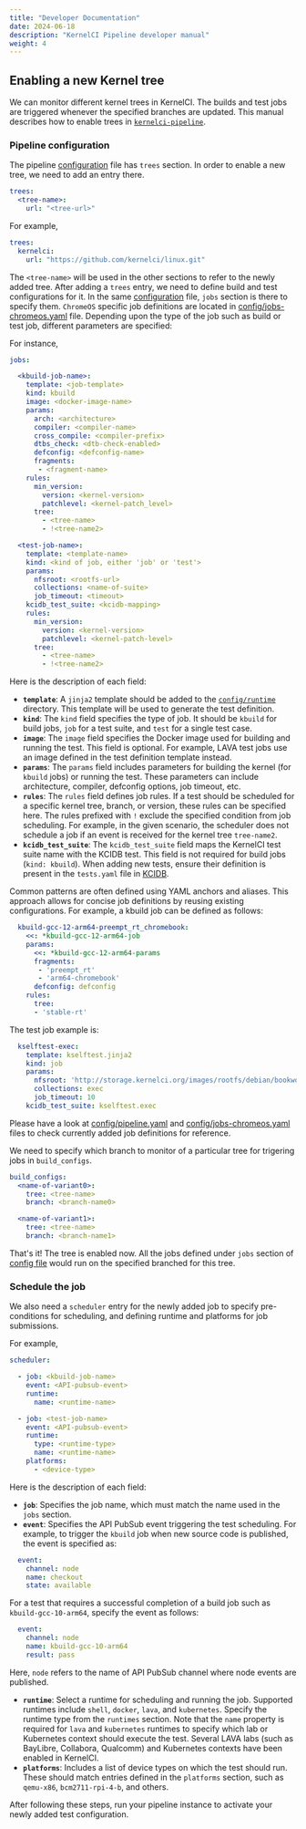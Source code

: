 ```yaml
---
title: "Developer Documentation"
date: 2024-06-18
description: "KernelCI Pipeline developer manual"
weight: 4
---
```


## Enabling a new Kernel tree

We can monitor different kernel trees in KernelCI. The builds and test jobs are triggered whenever the specified branches are updated.
This manual describes how to enable trees in [`kernelci-pipeline`](https://github.com/kernelci/kernelci-pipeline.git).


### Pipeline configuration
The pipeline [configuration](https://github.com/kernelci/kernelci-pipeline/blob/main/config/pipeline.yaml) file has `trees` section.
In order to enable a new tree, we need to add an entry there.

```yaml
trees:
  <tree-name>:
    url: "<tree-url>"
```
For example,
```yaml
trees:
  kernelci:
    url: "https://github.com/kernelci/linux.git"
```

The `<tree-name>` will be used in the other sections to refer to the newly added tree.
After adding a `trees` entry, we need to define build and test configurations for it. In the same [configuration](https://github.com/kernelci/kernelci-pipeline/blob/main/config/pipeline.yaml) file, `jobs` section is there to specify them. `ChromeOS` specific job definitions are located in [config/jobs-chromeos.yaml](https://github.com/kernelci/kernelci-pipeline/blob/main/config/jobs-chromeos.yaml) file. Depending upon the type of the job such as build or test job, different parameters are specified:

For instance,
```yaml
jobs:

  <kbuild-job-name>:
    template: <job-template>
    kind: kbuild
    image: <docker-image-name>
    params:
      arch: <architecture>
      compiler: <compiler-name>
      cross_compile: <compiler-prefix>
      dtbs_check: <dtb-check-enabled>
      defconfig: <defconfig-name>
      fragments:
       - <fragment-name>
    rules:
      min_version:
        version: <kernel-version>
        patchlevel: <kernel-patch_level>
      tree:
        - <tree-name>
        - !<tree-name2>

  <test-job-name>:
    template: <template-name>
    kind: <kind of job, either 'job' or 'test'>
    params:
      nfsroot: <rootfs-url>
      collections: <name-of-suite>
      job_timeout: <timeout>
    kcidb_test_suite: <kcidb-mapping>
    rules:
      min_version:
        version: <kernel-version>
        patchlevel: <kernel-patch-level>
      tree:
        - <tree-name>
        - !<tree-name2>
```
Here is the description of each field:
- **`template`**: A `jinja2` template should be added to the [`config/runtime`](https://github.com/kernelci/kernelci-pipeline/tree/main/config/runtime) directory. This template will be used to generate the test definition.
- **`kind`**: The `kind` field specifies the type of job. It should be `kbuild` for build jobs, `job` for a test suite, and `test` for a single test case.
- **`image`**: The `image` field specifies the Docker image used for building and running the test. This field is optional. For example, LAVA test jobs use an image defined in the test definition template instead.
- **`params`**: The `params` field includes parameters for building the kernel (for `kbuild` jobs) or running the test. These parameters can include architecture, compiler, defconfig options, job timeout, etc.
- **`rules`**: The `rules` field defines job rules. If a test should be scheduled for a specific kernel tree, branch, or version, these rules can be specified here. The rules prefixed with `!` exclude the specified condition from job scheduling. For example, in the given scenario, the scheduler does not schedule a job if an event is received for the kernel tree `tree-name2`.
- **`kcidb_test_suite`**: The `kcidb_test_suite` field maps the KernelCI test suite name with the KCIDB test. This field is not required for build jobs (`kind: kbuild`). When adding new tests, ensure their definition is present in the `tests.yaml` file in [KCIDB](https://github.com/kernelci/kcidb/blob/main/tests.yaml).

Common patterns are often defined using YAML anchors and aliases. This approach allows for concise job definitions by reusing existing configurations. For example, a kbuild job can be defined as follows:
```yaml
  kbuild-gcc-12-arm64-preempt_rt_chromebook:
    <<: *kbuild-gcc-12-arm64-job
    params:
      <<: *kbuild-gcc-12-arm64-params
      fragments:
       - 'preempt_rt'
       - 'arm64-chromebook'
      defconfig: defconfig
    rules:
      tree:
      - 'stable-rt'
```
The test job example is:
```yaml
  kselftest-exec:
    template: kselftest.jinja2
    kind: job
    params:
      nfsroot: 'http://storage.kernelci.org/images/rootfs/debian/bookworm-kselftest/20240313.0/{debarch}'
      collections: exec
      job_timeout: 10
    kcidb_test_suite: kselftest.exec
```
Please have a look at [config/pipeline.yaml](https://github.com/kernelci/kernelci-pipeline/blob/main/config/pipeline.yaml) and [config/jobs-chromeos.yaml](https://github.com/kernelci/kernelci-pipeline/blob/main/config/jobs-chromeos.yaml) files to check currently added job definitions for reference.

We need to specify which branch to monitor of a particular tree for trigering jobs in `build_configs`.

```yaml
build_configs:
  <name-of-variant0>:
    tree: <tree-name>
    branch: <branch-name0>

  <name-of-variant1>:
    tree: <tree-name>
    branch: <branch-name1>
```

That's it! The tree is enabled now. All the jobs defined under `jobs` section of [config file](https://github.com/kernelci/kernelci-pipeline/blob/main/config/pipeline.yaml) would run on the specified branched for this tree.

### Schedule the job

We also need a `scheduler` entry for the newly added job to specify pre-conditions for scheduling, and defining runtime and platforms for job submissions.

For example,
```yaml
scheduler:

  - job: <kbuild-job-name>
    event: <API-pubsub-event>
    runtime:
      name: <runtime-name>

  - job: <test-job-name>
    event: <API-pubsub-event>
    runtime:
      type: <runtime-type>
      name: <runtime-name>
    platforms:
      - <device-type>
```

Here is the description of each field:
- **`job`**: Specifies the job name, which must match the name used in the `jobs` section.
- **`event`**: Specifies the API PubSub event triggering the test scheduling. For example, to trigger the `kbuild` job when new source code is published, the event is specified as:
```yaml
  event:
    channel: node
    name: checkout
    state: available
```
For a test that requires a successful completion of a build job such as `kbuild-gcc-10-arm64`, specify the event as follows:
```yaml
  event:
    channel: node
    name: kbuild-gcc-10-arm64
    result: pass
```
Here, `node` refers to the name of API PubSub channel where node events are published.
- **`runtime`**: Select a runtime for scheduling and running the job. Supported runtimes include `shell`, `docker`, `lava`, and `kubernetes`. Specify the runtime type from the `runtimes` section. Note that the `name` property is required for `lava` and `kubernetes` runtimes to specify which lab or Kubernetes context should execute the test. Several LAVA labs (such as BayLibre, Collabora, Qualcomm) and Kubernetes contexts have been enabled in KernelCI.
- **`platforms`**: Includes a list of device types on which the test should run. These should match entries defined in the `platforms` section, such as `qemu-x86`, `bcm2711-rpi-4-b`, and others.

After following these steps, run your pipeline instance to activate your newly added test configuration.
